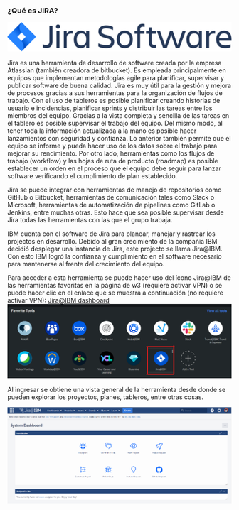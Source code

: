 ### ¿Qué es JIRA?

![](images/Intro-Jira/jira_logo.png)

Jira es una herramienta de desarrollo de software creada por la empresa Atlassian (también creadora de bitbucket). Es empleada principalmente en equipos que implementan metodologías agile para planificar, supervisar y publicar software de buena calidad. Jira es muy útil para la gestión y mejora de procesos gracias a sus herramientas para la organización de flujos de trabajo. 
Con el uso de tableros es posible planificar creando historias de usuario e incidencias, planificar sprints y distribuir las tareas entre los miembros del equipo. Gracias a la vista completa y sencilla de las tareas en el tablero es posible supervisar el trabajo del equipo. Del mismo modo, al tener toda la información actualizada a la mano es posible hacer lanzamientos con seguridad y confianza. Lo anterior también permite que el equipo se informe y pueda hacer uso de los datos sobre el trabajo para mejorar su rendimiento.
Por otro lado, herramientas como los flujos de trabajo (workflow) y las hojas de ruta de producto (roadmap) es posible establecer un orden en el proceso que el equipo debe seguir para lanzar software verificando el cumplimiento de plan establecido.

Jira se puede integrar con herramientas de manejo de repositorios como GitHub o Bitbucket, herramientas de comunicación tales como Slack o Microsoft, herramientas de automatización de pipelines como GitLab o Jenkins, entre muchas otras. Esto hace que sea posible supervisar desde Jira todas las herramientas con las que el grupo trabaja.

IBM cuenta con el software de Jira para planear, manejar y rastrear los projectos en desarrollo. Debido al gran crecimiento de la compañia IBM decidió desplegar una instancia de Jira, este projecto se llama Jira@IBM. Con esto IBM logró la confianza y cumplimiento en el software necesario para mantenerse al frente del crecimiento del equipo.

Para acceder a esta herramienta se puede hacer uso del ícono Jira@IBM de las herramientas favoritas en la página de w3 (requiere activar VPN) o se puede hacer clic en el enlace que se muestra a continuación (no requiere activar VPN): [Jira@IBM dashboard](https://jsw.ibm.com/secure/Dashboard.jspa)
![](images/Intro-Jira/w3_jira_ibm.png)



Al ingresar se obtiene una vista general de la herramienta desde donde se pueden explorar los proyectos, planes, tableros, entre otras cosas.

![](/images/Intro-Jira/jira_dashboard.png)